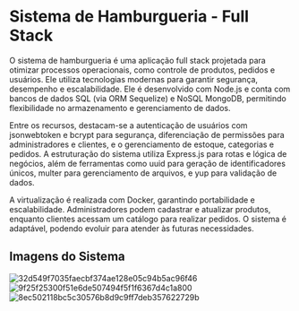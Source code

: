 # Sistema de Hamburgueria - Full Stack
O sistema de hamburgueria é uma aplicação full stack projetada para otimizar processos operacionais, como controle de produtos, pedidos e usuários. Ele utiliza tecnologias modernas para garantir segurança, desempenho e escalabilidade. Ele é desenvolvido com Node.js e conta com bancos de dados SQL (via ORM Sequelize) e NoSQL MongoDB, permitindo flexibilidade no armazenamento e gerenciamento de dados.

Entre os recursos, destacam-se a autenticação de usuários com jsonwebtoken e bcrypt para segurança, diferenciação de permissões para administradores e clientes, e o gerenciamento de estoque, categorias e pedidos. A estruturação do sistema utiliza Express.js para rotas e lógica de negócios, além de ferramentas como uuid para geração de identificadores únicos, multer para gerenciamento de arquivos, e yup para validação de dados.

A virtualização é realizada com Docker, garantindo portabilidade e escalabilidade. Administradores podem cadastrar e atualizar produtos, enquanto clientes acessam um catálogo para realizar pedidos. O sistema é adaptável, podendo evoluir para atender às futuras necessidades.

## Imagens do Sistema
![32d549f7035faecbf374ae128e05c94b5ac96f46](https://github.com/user-attachments/assets/8fd1136a-f991-4d99-972c-58edf51c72f0)
![9f25f25300f51e6de507494f5f1f6367d4c1a800](https://github.com/user-attachments/assets/d5d6f468-2e1f-4863-aadc-7afbfb85bcb3)
![8ec502118bc5c30576b8d9c9ff7deb357622729b](https://github.com/user-attachments/assets/2a9298f7-95e3-4e2d-b27f-32282f6c0606)
